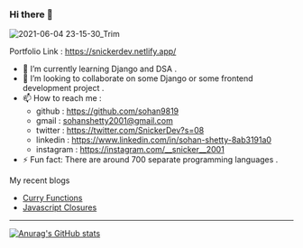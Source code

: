 ### Hi there 👋


![2021-06-04 23-15-30_Trim](https://user-images.githubusercontent.com/64985447/120843980-62495b00-c58c-11eb-81af-0255b7391495.gif)

Portfolio Link : https://snickerdev.netlify.app/


- 🌱 I’m currently learning Django and DSA .
- 👯 I’m looking to collaborate on some Django or some frontend development project .
- 📫 How to reach me : 
  * github : https://github.com/sohan9819
  * gmail : sohanshetty2001@gmail.com
  * twitter : https://twitter.com/SnickerDev?s=08
  * linkedin : https://www.linkedin.com/in/sohan-shetty-8ab3191a0
  * instagram : https://instagram.com/__snicker__2001
- ⚡ Fun fact: There are around 700 separate programming languages .

My recent blogs
- [Curry Functions](https://snciker.hashnode.dev/curry-functions)
- [Javascript Closures](https://hashnode.com/post/javascript-closures-cl32plc2k01fljjnvej3pbcy6)


<!--
**sohan9819/sohan9819** is a ✨ _special_ ✨ repository because its `README.md` (this file) appears on your GitHub profile.

Here are some ideas to get you started:

- 🔭 I’m currently working on ...
- 🌱 I’m currently learning ...
- 👯 I’m looking to collaborate on ...
- 🤔 I’m looking for help with ...
- 💬 Ask me about ...
- 📫 How to reach me: ...
- 😄 Pronouns: ...
- ⚡ Fun fact: ...
-->

---

[![Anurag's GitHub stats](https://github-readme-stats.vercel.app/api?username=sohan9819&show_icons=true&theme=radical)](https://github.com/anuraghazra/github-readme-stats)
